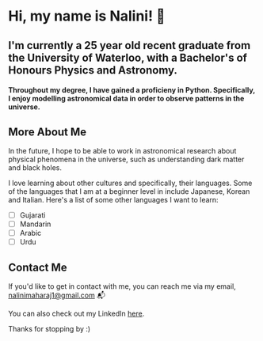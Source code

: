 # Hi, my name is Nalini! :wave:
## I'm currently a 25 year old recent graduate from the University of Waterloo, with a Bachelor's of Honours Physics and Astronomy.
#### Throughout my degree, I have gained a proficieny in Python. Specifically, I enjoy modelling astronomical data in order to observe patterns in the universe.
## More About Me
In the future, I hope to be able to work in astronomical research about physical phenomena in the universe, such as understanding dark matter and black holes.

I love learning about other cultures and specifically, their languages. Some of the languages that I am at a beginner level in include Japanese, Korean and Italian. Here's a list of some other languages I want to learn:

- [ ] Gujarati
- [ ] Mandarin
- [ ] Arabic
- [ ] Urdu

## Contact Me
If you'd like to get in contact with me, you can reach me via my email, nalinimaharaj1@gmail.com :mailbox_with_mail:

You can also check out my LinkedIn [here](https://www.linkedin.com/in/nalini-maharaj-5b44a91b4/).

Thanks for stopping by :)
